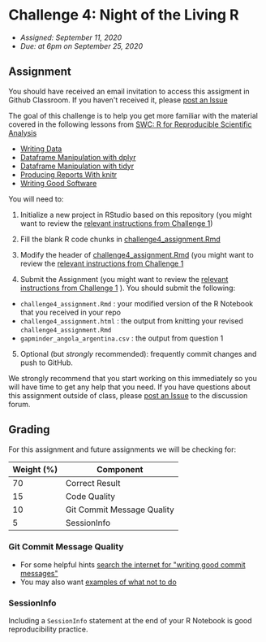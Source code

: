 # Challenge 4: Night of the Living R
- *Assigned: September 11, 2020*
- *Due: at 6pm on September 25, 2020*

## Assignment
You should have received an email invitation to access this assigment in Github Classroom.  If you haven't received it, please [post an Issue](https://github.com/IBIEM/community/issues)

The goal of this challenge is to help you get more familiar with the material covered in the following lessons from [SWC: R for Reproducible Scientific Analysis](http://swcarpentry.github.io/r-novice-gapminder/)


- [Writing Data](http://swcarpentry.github.io/r-novice-gapminder/11-writing-data/)
- [Dataframe Manipulation with dplyr](http://swcarpentry.github.io/r-novice-gapminder/13-dplyr/)
- [Dataframe Manipulation with tidyr](http://swcarpentry.github.io/r-novice-gapminder/14-tidyr/)
- [Producing Reports With knitr](http://swcarpentry.github.io/r-novice-gapminder/15-knitr-markdown/)
- [Writing Good Software](http://swcarpentry.github.io/r-novice-gapminder/16-wrap-up/)

You will need to:

1. Initialize a new project in RStudio based on this repository (you might want to review the [relevant instructions from Challenge 1](https://github.com/IBIEM/challenge_1/blob/master/README.Rmd#initialize-a-new-project))

2. Fill the blank R code chunks in [challenge4_assignment.Rmd](challenge4_assignment.Rmd)

3. Modify the header of [challenge4_assignment.Rmd](challenge4_assignment.Rmd) (you might want to review the [relevant instructions from Challenge 1](https://github.com/IBIEM/challenge_1/blob/master/README.Rmd#modify-the-header)

4. Submit the Assignment (you might want to review the [relevant instructions from Challenge 1](https://github.com/IBIEM/challenge_1/blob/master/README.Rmd#submitting-the-assignment) ).  You should submit the following:
  - `challenge4_assignment.Rmd` : your modified version of the R Notebook that you received in your repo
  - `challenge4_assignment.html` : the output from knitting your revised `challenge4_assignment.Rmd`
  - `gapminder_angola_argentina.csv` : the output from question 1

5. Optional (but *strongly* recommended): frequently commit changes and push to GitHub.

We strongly recommend that you start working on this immediately so you will have time to get any help that you need.  If you have questions about this assignment outside of class, please [post an Issue](https://github.com/IBIEM/community/issues) to the discussion forum.


## Grading
For this assignment and future assignments we will be checking for:

| Weight (%) | Component                  |
|------------|----------------------------|
|         70 | Correct Result             |
|         15 | Code Quality               |
|         10 | Git Commit Message Quality |
|          5 | SessionInfo                |


### Git Commit Message Quality
  - For some helpful hints [search the internet for "writing good commit messages"](https://duckduckgo.com/?q=writing+good+commit+messages)
  - You may also want [examples of what not to do](https://xkcd.com/1296/)

### SessionInfo
Including a `SessionInfo` statement at the end of your R Notebook is good reproducibility practice.

